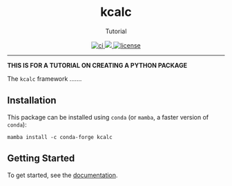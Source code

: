 <h1 align="center">kcalc</h1>

<p align="center">Tutorial</p>

<p align="center">
  <a href="https://github.com/fjclark/kcalc/actions?query=workflow%3Aci">
    <img alt="ci" src="https://github.com/fjclark/kcalc/actions/workflows/ci.yaml/badge.svg" />
  </a>
  <a href="https://codecov.io/gh/fjclark/kcalc" > 
 <img src="https://codecov.io/gh/fjclark/kcalc/graph/badge.svg?token=NNEBSMDIL8"/> 
 </a>
  <a href="https://opensource.org/licenses/MIT">
    <img alt="license" src="https://img.shields.io/badge/License-MIT-yellow.svg" />
  </a>
</p>

---

**THIS IS FOR A TUTORIAL ON CREATING A PYTHON PACKAGE**

The `kcalc` framework .......

## Installation

This package can be installed using `conda` (or `mamba`, a faster version of `conda`):

```shell
mamba install -c conda-forge kcalc
```

## Getting Started

To get started, see the [documentation](https://fjclark.github.io/kcalc/latest/).
